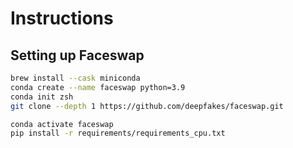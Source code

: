 # Instructions

## Setting up Faceswap

```bash
brew install --cask miniconda
conda create --name faceswap python=3.9
conda init zsh
git clone --depth 1 https://github.com/deepfakes/faceswap.git

conda activate faceswap
pip install -r requirements/requirements_cpu.txt
```
